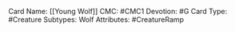 Card Name: [[Young Wolf]]
CMC: #CMC1
Devotion: #G 
Card Type: #Creature
Subtypes: Wolf
Attributes: #CreatureRamp